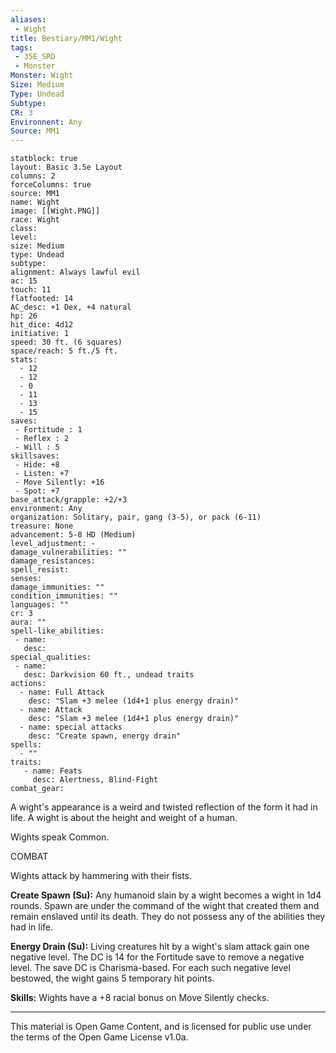 ```yaml
---
aliases:
 - Wight
title: Bestiary/MM1/Wight
tags: 
 - 35E_SRD
 - Monster
Monster: Wight
Size: Medium
Type: Undead
Subtype: 
CR: 3
Environnent: Any
Source: MM1
---
```


```statblock
statblock: true
layout: Basic 3.5e Layout
columns: 2
forceColumns: true
source: MM1 
name: Wight
image: [[Wight.PNG]]
race: Wight
class: 
level: 
size: Medium
type: Undead
subtype: 
alignment: Always lawful evil
ac: 15
touch: 11
flatfooted: 14
AC_desc: +1 Dex, +4 natural
hp: 26
hit_dice: 4d12
initiative: 1
speed: 30 ft. (6 squares)
space/reach: 5 ft./5 ft.
stats:
  - 12
  - 12
  - 0
  - 11
  - 13
  - 15
saves:
 - Fortitude : 1
 - Reflex : 2
 - Will : 5
skillsaves:
 - Hide: +8
 - Listen: +7
 - Move Silently: +16
 - Spot: +7
base_attack/grapple: +2/+3
environment: Any
organization: Solitary, pair, gang (3-5), or pack (6-11)
treasure: None
advancement: 5-8 HD (Medium)
level_adjustment: -
damage_vulnerabilities: ""
damage_resistances: 
spell_resist: 
senses: 
damage_immunities: ""
condition_immunities: ""
languages: ""
cr: 3
aura: ""
spell-like_abilities:
 - name: 
   desc: 
special_qualities:
 - name:
   desc: Darkvision 60 ft., undead traits
actions:
  - name: Full Attack
    desc: "Slam +3 melee (1d4+1 plus energy drain)"
  - name: Attack
    desc: "Slam +3 melee (1d4+1 plus energy drain)"
  - name: special attacks
    desc: "Create spawn, energy drain"
spells:
  - ""
traits:
   - name: Feats
     desc: Alertness, Blind-Fight
combat_gear:  
```


A wight's appearance is a weird and twisted reflection of the form it had in life. A wight is about the height and weight of a human.

Wights speak Common.

COMBAT

Wights attack by hammering with their fists.


**Create Spawn (Su):** Any humanoid slain by a wight becomes a wight in 1d4 rounds. Spawn are under the command of the wight that created them and remain enslaved until its death. They do not possess any of the abilities they had in life.


**Energy Drain (Su):** Living creatures hit by a wight's slam attack gain one negative level. The DC is 14 for the Fortitude save to remove a negative level. The save DC is Charisma-based. For each such negative level bestowed, the wight gains 5 temporary hit points.


**Skills:** Wights have a +8 racial bonus on Move Silently checks.

---

This material is Open Game Content, and is licensed for public use under the terms of the Open Game License v1.0a.
